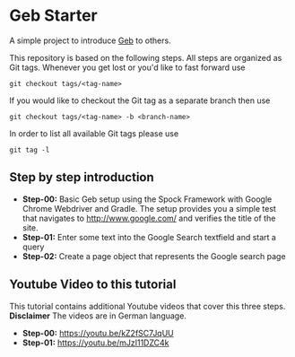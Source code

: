 # Geb Starter

A simple project to introduce [Geb][geb] to others.

This repository is based on the following steps. All steps are organized as Git tags. Whenever you get lost or you'd like to fast forward use

    git checkout tags/<tag-name>

If you would like to checkout the Git tag as a separate branch then use

    git checkout tags/<tag-name> -b <branch-name>

In order to list all available Git tags please use

    git tag -l

## Step by step introduction

* **Step-00:** Basic Geb setup using the Spock Framework with Google Chrome Webdriver and Gradle. The setup provides you a simple test that navigates to http://www.google.com/ and verifies the title of the site.
* **Step-01:** Enter some text into the Google Search textfield and start a query
* **Step-02:** Create a page object that represents the Google search page


## Youtube Video to this tutorial

This tutorial contains additional Youtube videos that cover this three steps. **Disclaimer** The videos are in German language.

* **Step-00:** https://youtu.be/kZ2fSC7JqUU
* **Step-01:** https://youtu.be/mJzI11DZC4k

[geb]: http://www.gebish.org/
